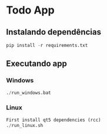 # Todo App
## Instalando dependências
```python 
pip install -r requirements.txt
```
## Executando app

### Windows

```python 
./run_windows.bat
```

### Linux

```python 
First install qt5 dependencies (rcc)
./run_linux.sh
```

